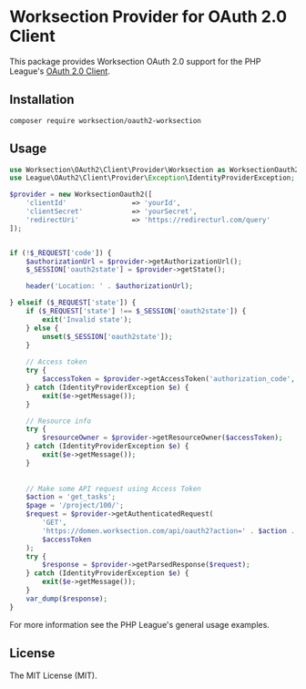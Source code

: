 # Worksection Provider for OAuth 2.0 Client

This package provides Worksection OAuth 2.0 support for the PHP League's [OAuth 2.0 Client](https://github.com/thephpleague/oauth2-client).

## Installation

```
composer require worksection/oauth2-worksection
```

## Usage

```php
use Worksection\OAuth2\Client\Provider\Worksection as WorksectionOauth2;
use League\OAuth2\Client\Provider\Exception\IdentityProviderException;

$provider = new WorksectionOauth2([
    'clientId'                => 'yourId',   
    'clientSecret'            => 'yourSecret',
    'redirectUri'             => 'https://redirecturl.com/query'
]);


if (!$_REQUEST['code']) {
    $authorizationUrl = $provider->getAuthorizationUrl();
    $_SESSION['oauth2state'] = $provider->getState();

    header('Location: ' . $authorizationUrl);

} elseif ($_REQUEST['state']) {
    if ($_REQUEST['state'] !== $_SESSION['oauth2state']) {
        exit('Invalid state');
    } else {
        unset($_SESSION['oauth2state']);
    }
    
    // Access token
    try {
        $accessToken = $provider->getAccessToken('authorization_code', ['code' => $_GET['code']]);
    } catch (IdentityProviderException $e) {
        exit($e->getMessage());
    }

    // Resource info
    try {
        $resourceOwner = $provider->getResourceOwner($accessToken);
    } catch (IdentityProviderException $e) {
        exit($e->getMessage());
    }
        
        
    // Make some API request using Access Token
    $action = 'get_tasks';
    $page = '/project/100/';
    $request = $provider->getAuthenticatedRequest(
        'GET',
        'https://domen.worksection.com/api/oauth2?action=' . $action . '&page=' . $page,
        $accessToken
    );
    try {
        $response = $provider->getParsedResponse($request);
    } catch (IdentityProviderException $e) {
        exit($e->getMessage());
    }
    var_dump($response);
}
```

For more information see the PHP League's general usage examples.

## License

The MIT License (MIT).
